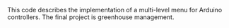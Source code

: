 This code describes the implementation of a multi-level menu for Arduino controllers. The final project is greenhouse management.

